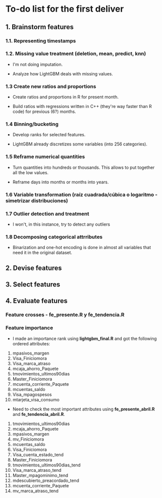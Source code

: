 # To-do list for the first deliver

## 1. Brainstorm features

### 1.1. Representing timestamps

### 1.2. Missing value treatment (deletion, mean, predict, knn)

* I'm not doing imputation.

* Analyze how LightGBM deals with missing values.

### 1.3 Create new ratios and proportions

* Create ratios and proportions in R for present month.

* Build ratios with regressions written in C++ (they're way faster than R code) for previous (6?) months.

### 1.4 Binning/bucketing 

* Develop ranks for selected features.

* LightGBM already discretizes some variables (into 256 categories).

### 1.5 Reframe numerical quantities 

* Turn quantities into hundreds or thousands. This allows to put together all the low values.

* Reframe days into months or months into years.

### 1.6 Variable transformation (raíz cuadrada/cúbica o logaritmo - simetrizar distribuciones)

### 1.7 Outlier detection and treatment

* I won't, in this instance, try to detect any outliers

### 1.8 Decomposing categorical attrributes

* Binarization and one-hot encoding is done in almost all variables that need it in the original dataset.

## 2. Devise features

## 3. Select features

## 4. Evaluate features

### Feature crosses - fe_presente.R y fe_tendencia.R

### Feature importance

* I made an importance rank using **lightgbm_final.R** and got the following ordered attributes:
1. mpasivos_margen
2. Visa_Finiciomora
3. Visa_marca_atraso
4. mcaja_ahorro_Paquete
5. tmovimientos_ultimos90dias
6. Master_Finiciomora
7. mcuenta_corriente_Paquete
8. mcuentas_saldo
9. Visa_mpagospesos
10. mtarjeta_visa_consumo

* Need to check the most important attributes using **fe_presente_abril.R** and **fe_tendencia_abril.R**.
1. tmovimientos_ultimos90dias
2. mcaja_ahorro_Paquete
3. mpasivos_margen
4. mv_Finiciomora
5. mcuentas_saldo
6. Visa_Finiciomora
7. Visa_cuenta_estado_tend
8. Master_Finiciomora
9. tmovimientos_ultimos90dias_tend
10. Visa_marca_atraso_tend
11. Master_mpagominimo_tend
12. mdescubierto_preacordado_tend
13. mcuenta_corriente_Paquete
14. mv_marca_atraso_tend
